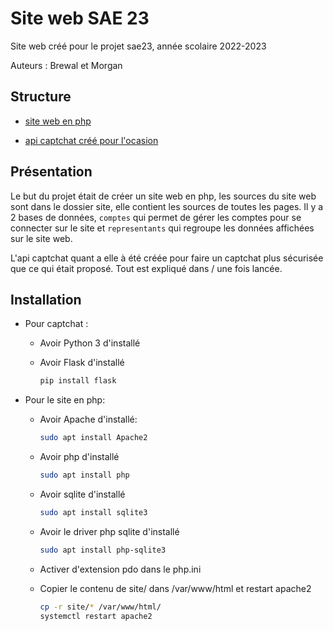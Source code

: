 # Site web SAE 23

Site web créé pour le projet sae23, année scolaire 2022-2023

Auteurs : Brewal et Morgan

## Structure

- [site web en php](./site/)

- [api captchat créé pour l'ocasion](./captchat/)

## Présentation

Le but du projet était de créer un site web en php, les sources du site web sont dans le dossier site, elle contient les sources de toutes les pages. Il y a 2 bases de données, `comptes` qui permet de gérer les comptes pour se connecter sur le site et `representants` qui regroupe les données affichées sur le site web.

L'api captchat quant a elle à été créée pour faire un captchat plus sécurisée que ce qui était proposé. Tout est expliqué dans / une fois lancée.

## Installation

- Pour captchat :

  - Avoir Python 3 d'installé

  - Avoir Flask d'installé
    ```sh
    pip install flask
    ```

- Pour le site en php:

  - Avoir Apache d'installé:
    ```sh
    sudo apt install Apache2
    ```

  - Avoir php d'installé
    ```sh
    sudo apt install php
    ```

  - Avoir sqlite d'installé
    ```sh
    sudo apt install sqlite3
    ```
  - Avoir le driver php sqlite d'installé
    ```sh
    sudo apt install php-sqlite3
    ```

  - Activer d'extension pdo dans le php.ini

  
  - Copier le contenu de site/ dans /var/www/html et restart apache2
    ```sh
    cp -r site/* /var/www/html/
    systemctl restart apache2
    ```
